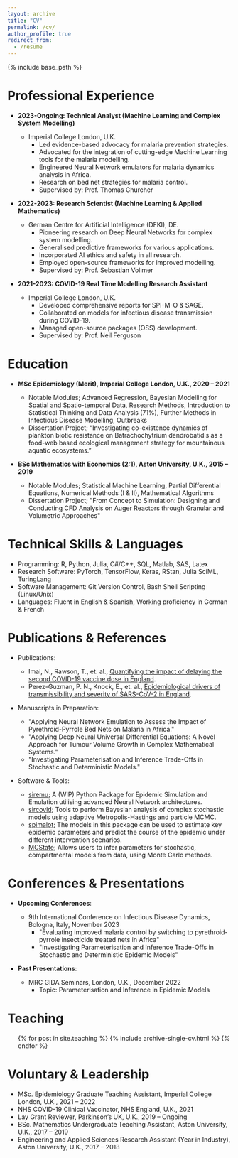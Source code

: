 ```yaml
---
layout: archive
title: "CV"
permalink: /cv/
author_profile: true
redirect_from:
  - /resume
---
```


{% include base_path %}

Professional Experience
======
* **2023-Ongoing: Technical Analyst (Machine Learning and Complex System Modelling)**
  * Imperial College London, U.K.
    * Led evidence-based advocacy for malaria prevention strategies.
    * Advocated for the integration of cutting-edge Machine Learning tools for the malaria modelling.
    * Engineered Neural Network emulators for malaria dynamics analysis in Africa.
    * Research on bed net strategies for malaria control.
    * Supervised by: Prof. Thomas Churcher

* **2022-2023: Research Scientist (Machine Learning & Applied Mathematics)**
  * German Centre for Artificial Intelligence (DFKI), DE.
    * Pioneering research on Deep Neural Networks for complex system modelling.
    * Generalised predictive frameworks for various applications.
    * Incorporated AI ethics and safety in all research.
    * Employed open-source frameworks for improved modelling.
    * Supervised by: Prof. Sebastian Vollmer

* **2021-2023: COVID-19 Real Time Modelling Research Assistant**
  * Imperial College London, U.K.
    * Developed comprehensive reports for SPI-M-O & SAGE.
    * Collaborated on models for infectious disease transmission during COVID-19.
    * Managed open-source packages (OSS) development.
    * Supervised by: Prof. Neil Ferguson

Education
======
* **MSc Epidemiology (Merit), Imperial College London, U.K., 2020 – 2021**
  * Notable Modules; Advanced Regression, Bayesian Modelling for Spatial and Spatio-temporal Data, Research Methods, Introduction to Statistical Thinking and Data Analysis (71%), Further Methods in Infectious Disease Modelling, Outbreaks
  * Dissertation Project; “Investigating co-existence dynamics of plankton biotic resistance on Batrachochytrium dendrobatidis as a food-web based ecological management strategy for mountainous aquatic ecosystems.”
  
* **BSc Mathematics with Economics (2:1), Aston University, U.K., 2015 – 2019**
  * Notable Modules; Statistical Machine Learning, Partial Differential Equations, Numerical Methods (I & II), Mathematical Algorithms
  * Dissertation Project; "From Concept to Simulation: Designing and Conducting CFD Analysis on Auger Reactors through Granular and Volumetric Approaches"

Technical Skills & Languages
======
* Programming: R, Python, Julia, C#/C++, SQL, Matlab, SAS, Latex
* Research Software: PyTorch, TensorFlow, Keras, RStan, Julia SciML, TuringLang
* Software Management: Git Version Control, Bash Shell Scripting (Linux/Unix)
* Languages: Fluent in English & Spanish, Working proficiency in German & French

Publications & References
======
* Publications:
  * Imai, N., Rawson, T., et. al., [Quantifying the impact of delaying the second COVID-19 vaccine dose in England](https://doi.org/10.1016/S2468-2667(22)00337-1).
  * Perez-Guzman, P. N., Knock, E., et. al., [Epidemiological drivers of transmissibility and severity of SARS-CoV-2 in England](https://doi.org/10.1038/s41467-023-39661-5).

* Manuscripts in Preparation:
  * "Applying Neural Network Emulation to Assess the Impact of Pyrethroid-Pyrrole Bed Nets on Malaria in Africa."
  * "Applying Deep Neural Universal Differential Equations: A Novel Approach for Tumour Volume Growth in Complex Mathematical Systems."
  * "Investigating Parameterisation and Inference Trade-Offs in Stochastic and Deterministic Models."

* Software & Tools:
  * [siremu](https://github.com/epiyasin/siremu); A (WIP) Python Package for Epidemic Simulation and Emulation utilising advanced Neural Network architectures.
  * [sircovid](https://mrc-ide.github.io/sircovid/); Tools to perform Bayesian analysis of complex stochastic models using adaptive Metropolis-Hastings and particle MCMC.
  * [spimalot](https://mrc-ide.github.io/spimalot/); The models in this package can be used to estimate key epidemic parameters and predict the course of the epidemic under different intervention scenarios.
  * [MCState](https://mrc-ide.github.io/MCstate/); Allows users to infer parameters for stochastic, compartmental models from data, using Monte Carlo methods.

Conferences & Presentations
======
* **Upcoming Conferences**:
  * 9th International Conference on Infectious Disease Dynamics, Bologna, Italy, November 2023
    * "Evaluating improved malaria control by switching to pyrethroid-pyrrole insecticide treated nets in Africa"
    * "Investigating Parameterisation and Inference Trade-Offs in Stochastic and Deterministic Epidemic Models"

* **Past Presentations**:
  * MRC GIDA Seminars, London, U.K., December 2022
    * Topic: Parameterisation and Inference in Epidemic Models

Teaching
======
  <ul>{% for post in site.teaching %}
    {% include archive-single-cv.html %}
  {% endfor %}</ul>

Voluntary & Leadership
======
* MSc. Epidemiology Graduate Teaching Assistant, Imperial College London, U.K., 2021 – 2022
* NHS COVID-19 Clinical Vaccinator, NHS England, U.K., 2021
* Lay Grant Reviewer, Parkinson’s UK, U.K., 2019 – Ongoing
* BSc. Mathematics Undergraduate Teaching Assistant, Aston University, U.K., 2017 – 2019
* Engineering and Applied Sciences Research Assistant (Year in Industry), Aston University, U.K., 2017 – 2018

